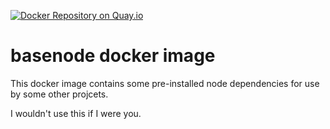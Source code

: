 [![Docker Repository on Quay.io](https://quay.io/repository/cscobootcamp/basenode/status "Docker Repository on Quay.io")](https://quay.io/repository/cscobootcamp/basenode)

# basenode docker image
This docker image contains some pre-installed node dependencies for use by some other projcets.

I wouldn't use this if I were you.